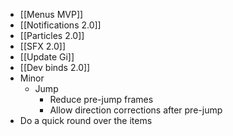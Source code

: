 - [[Menus MVP]]
- [[Notifications 2.0]]
- [[Particles 2.0]]
- [[SFX 2.0]]
- [[Update Gi]]
- [[Dev binds 2.0]]
- Minor
	- Jump
		- Reduce pre-jump frames
		- Allow direction corrections after pre-jump
- Do a quick round over the items